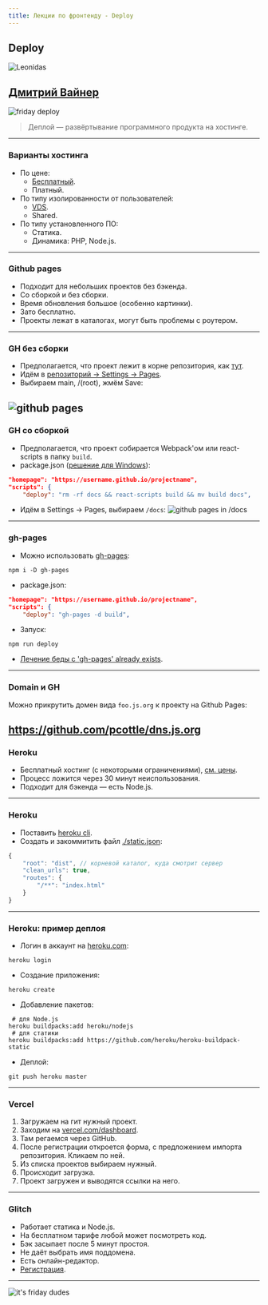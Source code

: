 ```yaml
---
title: Лекции по фронтенду - Deploy
---
```


## Deploy

![Leonidas](assets/deploy/leonid.png)

[Дмитрий Вайнер](https://github.com/dmitryweiner)
---

![friday deploy](assets/deploy/friday.png)

> Деплой &mdash; развёртывание программного продукта на хостинге.

---
### Варианты хостинга
* По цене:
  * [Бесплатный](https://ru.wikipedia.org/wiki/%D0%91%D0%B5%D1%81%D0%BF%D0%BB%D0%B0%D1%82%D0%BD%D1%8B%D0%B9_%D1%85%D0%BE%D1%81%D1%82%D0%B8%D0%BD%D0%B3).
  * Платный.
* По типу изолированности от пользователей:
  * [VDS](https://ru.wikipedia.org/wiki/VPS).
  * Shared.
* По типу установленного ПО:
  * Статика.
  * Динамика: PHP, Node.js.
---

### Github pages
* Подходит для небольших проектов без бэкенда.
* Со сборкой и без сборки.
* Время обновления большое (особенно картинки).
* Зато бесплатно.
* Проекты лежат в каталогах, могут быть проблемы с роутером.
---

### GH без сборки
* Предполагается, что проект лежит в корне репозитория, как [тут](https://github.com/dmitryweiner/907sv-react).
* Идём в [репозиторий -> Settings -> Pages](https://github.com/username/projectname/settings/pages).
* Выбираем main, /(root), жмём Save:

![github pages](assets/deploy/gh.png)
---

### GH со сборкой
* Предполагается, что проект собирается Webpack'ом или react-scripts в папку ```build```.
* package.json ([решение для Windows](https://coderoad.ru/50696920/%D0%BD%D0%B0%D1%81%D1%82%D1%80%D0%BE%D0%B9%D0%BA%D0%B0-package-json-%D0%BD%D0%B0-windows)):
```json
"homepage": "https://username.github.io/projectname",
"scripts": {
    "deploy": "rm -rf docs && react-scripts build && mv build docs",
```
* Идём в Settings -> Pages, выбираем ```/docs```:
  ![github pages in /docs](assets/deploy/gh-docs.png)
---

### gh-pages
* Можно использовать [gh-pages](https://dev.to/yuribenjamin/how-to-deploy-react-app-in-github-pages-2a1f):
```shell
npm i -D gh-pages
```
* package.json:
```json
"homepage": "https://username.github.io/projectname",
"scripts": {
    "deploy": "gh-pages -d build",
```
* Запуск:
```shell
npm run deploy
```
* [Лечение беды с 'gh-pages' already exists](https://stackoverflow.com/questions/63964575/fatal-a-branch-named-gh-pages-already-exists).
---

### Domain и GH
Можно прикрутить домен вида ```foo.js.org``` к проекту на Github Pages:

https://github.com/pcottle/dns.js.org
---

### Heroku
* Бесплатный хостинг (с некоторыми ограничениями), [см. цены](https://www.heroku.com/pricing).
* Процесс ложится через 30 минут неиспользования.
* Подходит для бэкенда &mdash; есть Node.js.
---

### Heroku
* Поставить [heroku cli](https://devcenter.heroku.com/articles/heroku-cli).
* Создать и закоммитить файл [./static.json](https://github.com/heroku/heroku-buildpack-static#configuration):
```js
{
    "root": "dist", // корневой каталог, куда смотрит сервер
    "clean_urls": true,
    "routes": {
        "/**": "index.html"
    }
}
```
---

### Heroku: пример деплоя
* Логин в аккаунт на [heroku.com](https://signup.heroku.com/):
```shell
heroku login
```
* Создание приложения:
```shell
heroku create
```
* Добавление пакетов:
```shell
 # для Node.js
heroku buildpacks:add heroku/nodejs
 # для статики
heroku buildpacks:add https://github.com/heroku/heroku-buildpack-static
```
* Деплой:
```shell
git push heroku master
```
---

### Vercel
1. Загружаем на гит нужный проект.
2. Заходим на [vercel.com/dashboard](https://vercel.com/dashboard).
3. Там регаемся через GitHub.
4. После регистрации откроется форма, с предложением импорта репозитория. Кликаем по ней.
5. Из списка проектов выбираем нужный.
6. Происходит загрузка.
7. Проект загружен и выводятся ссылки на него.

---

### Glitch
* Работает статика и Node.js.
* На бесплатном тарифе любой может посмотреть код.
* Бэк засыпает после 5 минут простоя.
* Не даёт выбрать имя поддомена.
* Есть онлайн-редактор.
* [Регистрация](https://glitch.com/signup).
---

![it's friday dudes](assets/deploy/friday1.jpg)
